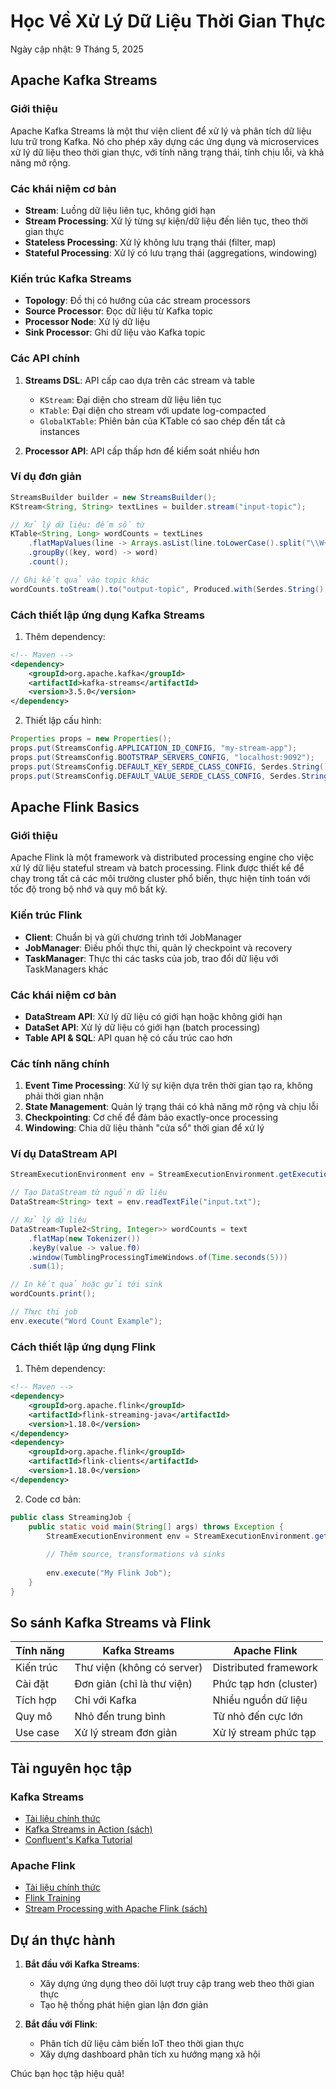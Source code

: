 # Học Về Xử Lý Dữ Liệu Thời Gian Thực

Ngày cập nhật: 9 Tháng 5, 2025

## Apache Kafka Streams

### Giới thiệu
Apache Kafka Streams là một thư viện client để xử lý và phân tích dữ liệu lưu trữ trong Kafka. Nó cho phép xây dựng các ứng dụng và microservices xử lý dữ liệu theo thời gian thực, với tính năng trạng thái, tính chịu lỗi, và khả năng mở rộng.

### Các khái niệm cơ bản
- **Stream**: Luồng dữ liệu liên tục, không giới hạn
- **Stream Processing**: Xử lý từng sự kiện/dữ liệu đến liên tục, theo thời gian thực
- **Stateless Processing**: Xử lý không lưu trạng thái (filter, map)
- **Stateful Processing**: Xử lý có lưu trạng thái (aggregations, windowing)

### Kiến trúc Kafka Streams
- **Topology**: Đồ thị có hướng của các stream processors
- **Source Processor**: Đọc dữ liệu từ Kafka topic
- **Processor Node**: Xử lý dữ liệu
- **Sink Processor**: Ghi dữ liệu vào Kafka topic

### Các API chính
1. **Streams DSL**: API cấp cao dựa trên các stream và table
   - `KStream`: Đại diện cho stream dữ liệu liên tục
   - `KTable`: Đại diện cho stream với update log-compacted
   - `GlobalKTable`: Phiên bản của KTable có sao chép đến tất cả instances

2. **Processor API**: API cấp thấp hơn để kiểm soát nhiều hơn

### Ví dụ đơn giản
```java
StreamsBuilder builder = new StreamsBuilder();
KStream<String, String> textLines = builder.stream("input-topic");

// Xử lý dữ liệu: đếm số từ
KTable<String, Long> wordCounts = textLines
    .flatMapValues(line -> Arrays.asList(line.toLowerCase().split("\\W+")))
    .groupBy((key, word) -> word)
    .count();

// Ghi kết quả vào topic khác
wordCounts.toStream().to("output-topic", Produced.with(Serdes.String(), Serdes.Long()));
```

### Cách thiết lập ứng dụng Kafka Streams
1. Thêm dependency:
```xml
<!-- Maven -->
<dependency>
    <groupId>org.apache.kafka</groupId>
    <artifactId>kafka-streams</artifactId>
    <version>3.5.0</version>
</dependency>
```

2. Thiết lập cấu hình:
```java
Properties props = new Properties();
props.put(StreamsConfig.APPLICATION_ID_CONFIG, "my-stream-app");
props.put(StreamsConfig.BOOTSTRAP_SERVERS_CONFIG, "localhost:9092");
props.put(StreamsConfig.DEFAULT_KEY_SERDE_CLASS_CONFIG, Serdes.String().getClass());
props.put(StreamsConfig.DEFAULT_VALUE_SERDE_CLASS_CONFIG, Serdes.String().getClass());
```

## Apache Flink Basics

### Giới thiệu
Apache Flink là một framework và distributed processing engine cho việc xử lý dữ liệu stateful stream và batch processing. Flink được thiết kế để chạy trong tất cả các môi trường cluster phổ biến, thực hiện tính toán với tốc độ trong bộ nhớ và quy mô bất kỳ.

### Kiến trúc Flink
- **Client**: Chuẩn bị và gửi chương trình tới JobManager
- **JobManager**: Điều phối thực thi, quản lý checkpoint và recovery
- **TaskManager**: Thực thi các tasks của job, trao đổi dữ liệu với TaskManagers khác

### Các khái niệm cơ bản
- **DataStream API**: Xử lý dữ liệu có giới hạn hoặc không giới hạn
- **DataSet API**: Xử lý dữ liệu có giới hạn (batch processing)
- **Table API & SQL**: API quan hệ có cấu trúc cao hơn

### Các tính năng chính
1. **Event Time Processing**: Xử lý sự kiện dựa trên thời gian tạo ra, không phải thời gian nhận
2. **State Management**: Quản lý trạng thái có khả năng mở rộng và chịu lỗi
3. **Checkpointing**: Cơ chế để đảm bảo exactly-once processing
4. **Windowing**: Chia dữ liệu thành "cửa sổ" thời gian để xử lý

### Ví dụ DataStream API
```java
StreamExecutionEnvironment env = StreamExecutionEnvironment.getExecutionEnvironment();

// Tạo DataStream từ nguồn dữ liệu
DataStream<String> text = env.readTextFile("input.txt");

// Xử lý dữ liệu
DataStream<Tuple2<String, Integer>> wordCounts = text
    .flatMap(new Tokenizer())
    .keyBy(value -> value.f0)
    .window(TumblingProcessingTimeWindows.of(Time.seconds(5)))
    .sum(1);

// In kết quả hoặc gửi tới sink
wordCounts.print();

// Thực thi job
env.execute("Word Count Example");
```

### Cách thiết lập ứng dụng Flink
1. Thêm dependency:
```xml
<!-- Maven -->
<dependency>
    <groupId>org.apache.flink</groupId>
    <artifactId>flink-streaming-java</artifactId>
    <version>1.18.0</version>
</dependency>
<dependency>
    <groupId>org.apache.flink</groupId>
    <artifactId>flink-clients</artifactId>
    <version>1.18.0</version>
</dependency>
```

2. Code cơ bản:
```java
public class StreamingJob {
    public static void main(String[] args) throws Exception {
        StreamExecutionEnvironment env = StreamExecutionEnvironment.getExecutionEnvironment();
        
        // Thêm source, transformations và sinks
        
        env.execute("My Flink Job");
    }
}
```

## So sánh Kafka Streams và Flink

| Tính năng | Kafka Streams | Apache Flink |
|-----------|---------------|--------------|
| Kiến trúc | Thư viện (không có server) | Distributed framework |
| Cài đặt | Đơn giản (chỉ là thư viện) | Phức tạp hơn (cluster) |
| Tích hợp | Chỉ với Kafka | Nhiều nguồn dữ liệu |
| Quy mô | Nhỏ đến trung bình | Từ nhỏ đến cực lớn |
| Use case | Xử lý stream đơn giản | Xử lý stream phức tạp |

## Tài nguyên học tập

### Kafka Streams
- [Tài liệu chính thức](https://kafka.apache.org/documentation/streams/)
- [Kafka Streams in Action (sách)](https://www.manning.com/books/kafka-streams-in-action)
- [Confluent's Kafka Tutorial](https://www.confluent.io/blog/tag/kafka-streams/)

### Apache Flink
- [Tài liệu chính thức](https://flink.apache.org/docs/stable/)
- [Flink Training](https://training.ververica.com/)
- [Stream Processing with Apache Flink (sách)](https://www.oreilly.com/library/view/stream-processing-with/9781491974285/)

## Dự án thực hành

1. **Bắt đầu với Kafka Streams**:
   - Xây dựng ứng dụng theo dõi lượt truy cập trang web theo thời gian thực
   - Tạo hệ thống phát hiện gian lận đơn giản

2. **Bắt đầu với Flink**:
   - Phân tích dữ liệu cảm biến IoT theo thời gian thực
   - Xây dựng dashboard phân tích xu hướng mạng xã hội

Chúc bạn học tập hiệu quả!